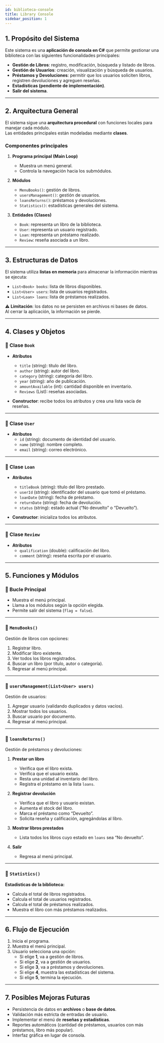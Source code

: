 ```yaml
---
id: biblioteca-console
title: Library Console
sidebar_position: 1
---
```


## 1. Propósito del Sistema
Este sistema es una **aplicación de consola en C#** que permite gestionar una biblioteca con las siguientes funcionalidades principales:

- **Gestión de Libros**: registro, modificación, búsqueda y listado de libros.  
- **Gestión de Usuarios**: creación, visualización y búsqueda de usuarios.  
- **Préstamos y Devoluciones**: permitir que los usuarios soliciten libros, registren devoluciones y agreguen reseñas.  
- **Estadísticas (pendiente de implementación)**.  
- **Salir del sistema**.  

---

## 2. Arquitectura General
El sistema sigue una **arquitectura procedural** con funciones locales para manejar cada módulo.  
Las entidades principales están modeladas mediante **clases**.

### Componentes principales
1. **Programa principal (Main Loop)**  
   - Muestra un menú general.  
   - Controla la navegación hacia los submódulos.  

2. **Módulos**  
   - `MenuBooks()`: gestión de libros.  
   - `usersManagement()`: gestión de usuarios.  
   - `loansReturns()`: préstamos y devoluciones.  
   - `Statistics()`: estadísticas generales del sistema.  

3. **Entidades (Clases)**  
   - `Book`: representa un libro de la biblioteca.  
   - `User`: representa un usuario registrado.  
   - `Loan`: representa un préstamo realizado.  
   - `Review`: reseña asociada a un libro.  

---

## 3. Estructuras de Datos
El sistema utiliza **listas en memoria** para almacenar la información mientras se ejecuta:

- `List<Book> books`: lista de libros disponibles.  
- `List<User> users`: lista de usuarios registrados.  
- `List<Loan> loans`: lista de préstamos realizados.  

⚠️ **Limitación**: los datos no se persisten en archivos ni bases de datos.  
Al cerrar la aplicación, la información se pierde.

---

## 4. Clases y Objetos

### 🔹 Clase `Book`
- **Atributos**  
  - `title` (string): título del libro.  
  - `author` (string): autor del libro.  
  - `category` (string): categoría del libro.  
  - `year` (string): año de publicación.  
  - `amountAvailable` (int): cantidad disponible en inventario.  
  - `Reviews` (List): reseñas asociadas.  

- **Constructor**: recibe todos los atributos y crea una lista vacía de reseñas.  

---

### 🔹 Clase `User`
- **Atributos**  
  - `id` (string): documento de identidad del usuario.  
  - `name` (string): nombre completo.  
  - `email` (string): correo electrónico.  

---

### 🔹 Clase `Loan`
- **Atributos**  
  - `titleBook` (string): título del libro prestado.  
  - `userId` (string): identificador del usuario que tomó el préstamo.  
  - `loanDate` (string): fecha de préstamo.  
  - `returnDate` (string): fecha de devolución.  
  - `status` (string): estado actual (“No devuelto” o “Devuelto”).  

- **Constructor**: inicializa todos los atributos.  

---

### 🔹 Clase `Review`
- **Atributos**  
  - `qualification` (double): calificación del libro.  
  - `comment` (string): reseña escrita por el usuario.  

---

## 5. Funciones y Módulos

### 🔹 Bucle Principal
- Muestra el menú principal.  
- Llama a los módulos según la opción elegida.  
- Permite salir del sistema (`flag = false`).  

---

### 🔹 `MenuBooks()`
Gestión de libros con opciones:
1. Registrar libro.  
2. Modificar libro existente.  
3. Ver todos los libros registrados.  
4. Buscar un libro (por título, autor o categoría).  
5. Regresar al menú principal.  

---

### 🔹 `usersManagement(List<User> users)`
Gestión de usuarios:
1. Agregar usuario (validando duplicados y datos vacíos).  
2. Mostrar todos los usuarios.  
3. Buscar usuario por documento.  
4. Regresar al menú principal.  

---

### 🔹 `loansReturns()`
Gestión de préstamos y devoluciones:
1. **Prestar un libro**  
   - Verifica que el libro exista.  
   - Verifica que el usuario exista.  
   - Resta una unidad al inventario del libro.  
   - Registra el préstamo en la lista `loans`.  

2. **Registrar devolución**  
   - Verifica que el libro y usuario existan.  
   - Aumenta el stock del libro.  
   - Marca el préstamo como “Devuelto”.  
   - Solicita reseña y calificación, agregándolas al libro.  

3. **Mostrar libros prestados**  
   - Lista todos los libros cuyo estado en `loans` sea “No devuelto”.  

4. **Salir**  
   - Regresa al menú principal.  

---

### 🔹 `Statistics()`
**Estadísticas de la biblioteca:**
- Calcula el total de libros registrados.  
- Calcula el total de usuarios registrados.  
- Calcula el total de préstamos realizados.  
- Muestra el libro con más préstamos realizados.  

---

## 6. Flujo de Ejecución
1. Inicia el programa.  
2. Muestra el menú principal.  
3. Usuario selecciona una opción:  
   - Si elige **1**, va a gestión de libros.  
   - Si elige **2**, va a gestión de usuarios.  
   - Si elige **3**, va a préstamos y devoluciones.  
   - Si elige **4**, muestra las estadísticas del sistema.  
   - Si elige **5**, termina la ejecución.  

---

## 7. Posibles Mejoras Futuras
- Persistencia de datos en **archivos** o **base de datos**.  
- Validación más estricta de entradas de usuario.  
- Implementar el menú de **reseñas y estadísticas**.  
- Reportes automáticos (cantidad de préstamos, usuarios con más préstamos, libro más popular).  
- Interfaz gráfica en lugar de consola.  
